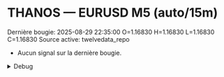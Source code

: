 # THANOS — EURUSD M5 (auto/15m)
Dernière bougie: 2025-08-29 22:35:00  O=1.16830  H=1.16830  L=1.16830  C=1.16830
Source active: twelvedata_repo

- Aucun signal sur la dernière bougie.

<details><summary>Debug</summary>

- TD_API_KEY manquant.

</details>